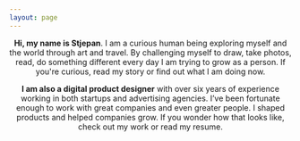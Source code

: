```yaml
---
layout: page
---
```


<header class="grid-width">
  <p><b>Hi, my name is Stjepan</b>. I am a curious human being exploring myself and the world through art and travel. By challenging myself to draw, take photos, read, do something different every day I am trying to grow as a person. If you're curious, read <saber-link to="/my-story">my story</saber-link> or find out what I am doing <saber-link to="/my-story">now</saber-link>.</p>
  <p class="short"><b>I am also a digital product designer</b> with over six years of experience working in both startups and advertising agencies.  I’ve been fortunate enough to work with great companies and even greater people. I shaped products and helped companies grow. If you wonder how that looks like, check out <saber-link to="/my">my work</saber-link> or read my <saber-link to="/my-story">resume</saber-link>.</p>
  <simg name="desk-illustration.svg" class="desk" />
  <!-- <simg name="stjepangrgic-portrait.jpg" /> -->
</header>




<script>
import slink from '@/theme/components/slink.vue'
import simg from '@/theme/components/simg.vue'
import sfigure from '@/theme/components/sfigure.vue'
import projectCard from '@/theme/components/projectCard.vue'
import smallCard from '@/theme/components/smallCard.vue'

export default {
  components: {
    slink,
    simg,
    sfigure,
    projectCard,
    smallCard
  },
  computed: {
    // icon() {
    //   return {
    //     backgroundImage: 'url(' + require('@/assets/images/' + 'fail.svg') + ')'
    //   }
    // }
  }
}
</script>

<style lang="stylus" scoped>

  .site
    margin-top: 4vh;

  header
    position relative
    .desk
      position: relative;
      top: -2rem;
      @media screen and (min-width: 800px)
        position: absolute;
        right: -4.7rem;
        bottom: -6rem

</style>





